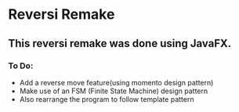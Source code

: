 # Reversi Remake

## This reversi remake was done using JavaFX. 

### To Do: 

- Add a reverse move feature(using momento design pattern)
- Make use of an FSM (Finite State Machine) design pattern
- Also rearrange the program to follow template pattern
